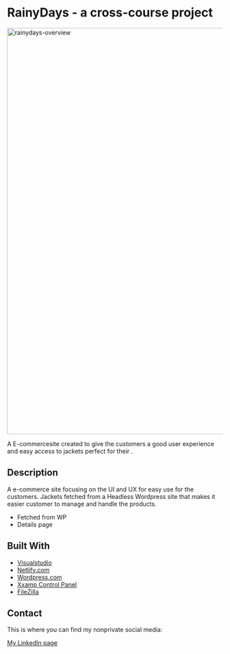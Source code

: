 # RainyDays - a cross-course project 

<img width="947" alt="rainydays-overview" src="https://user-images.githubusercontent.com/89216683/172453646-4424b581-6cf8-46d3-8fcf-5ec495641a57.png">

A E-commercesite created to give the customers a good user experience and easy access to jackets perfect for their .

## Description

A e-commerce site focusing on the UI and UX for easy use for the customers. Jackets fetched from a Headless Wordpress site that makes it easier 
customer to manage and handle the products.

- Fetched from WP
- Details page

## Built With

- [Visualstudio](https://code.visualstudio.com/)
- [Netlify.com](https://www.netlify.com/)
- [Wordpress.com](https://wordpress.com/)
- [Xxamp Control Panel](https://www.apachefriends.org/index.html)
- [FileZilla](https://filezilla-project.org/)

## Contact

This is where you can find my nonprivate social media:


[My LinkedIn page](https://www.linkedin.com/in/jenny-marie-feragen-2a9a3a108/)
